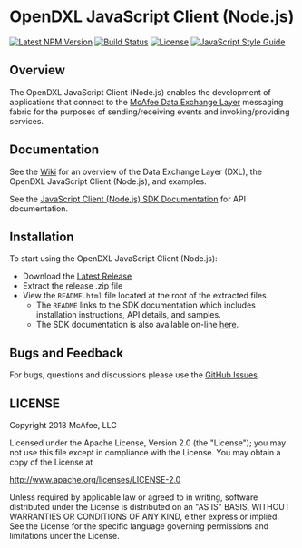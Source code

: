 # OpenDXL JavaScript Client (Node.js)
[![Latest NPM Version](https://img.shields.io/npm/v/@opendxl/dxl-client.svg)](https://www.npmjs.com/package/@opendxl/dxl-client)
[![Build Status](https://img.shields.io/travis/opendxl/opendxl-client-javascript/master.svg)](https://travis-ci.org/opendxl/opendxl-client-javascript)
[![License](https://img.shields.io/badge/License-Apache%202.0-blue.svg)](https://opensource.org/licenses/Apache-2.0)
[![JavaScript Style Guide](https://img.shields.io/badge/code_style-standard-brightgreen.svg)](https://standardjs.com)

## Overview

The OpenDXL JavaScript Client (Node.js) enables the development of applications
that connect to the
[McAfee Data Exchange Layer](http://www.mcafee.com/us/solutions/data-exchange-layer.aspx)
messaging fabric for the purposes of sending/receiving events and
invoking/providing services.

## Documentation

See the [Wiki](https://github.com/opendxl/opendxl-client-javascript/wiki)
for an overview of the Data Exchange Layer (DXL), the OpenDXL JavaScript Client
(Node.js), and examples.

See the
[JavaScript Client (Node.js) SDK Documentation](https://opendxl.github.io/opendxl-client-javascript/jsdoc)
for API documentation.

## Installation

To start using the OpenDXL JavaScript Client (Node.js):

* Download the [Latest Release](https://github.com/opendxl/opendxl-client-javascript/releases/latest)
* Extract the release .zip file
* View the `README.html` file located at the root of the extracted files.
  * The `README` links to the SDK documentation which includes installation instructions, API details, and samples.
  * The SDK documentation is also available on-line [here](https://opendxl.github.io/opendxl-client-javascript/jsdoc).

## Bugs and Feedback

For bugs, questions and discussions please use the
[GitHub Issues](https://github.com/opendxl/opendxl-client-javascript/issues).

## LICENSE

Copyright 2018 McAfee, LLC

Licensed under the Apache License, Version 2.0 (the "License"); you may not use
this file except in compliance with the License. You may obtain a copy of the
License at

http://www.apache.org/licenses/LICENSE-2.0

Unless required by applicable law or agreed to in writing, software distributed
under the License is distributed on an "AS IS" BASIS, WITHOUT WARRANTIES OR
CONDITIONS OF ANY KIND, either express or implied. See the License for the
specific language governing permissions and limitations under the License.
